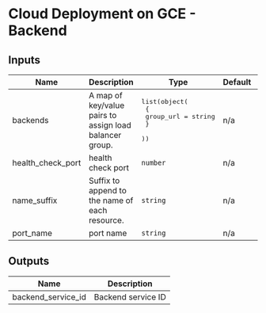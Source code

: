# Cloud Deployment on GCE - Backend

<!-- BEGINNING OF PRE-COMMIT-TERRAFORM DOCS HOOK -->
## Inputs

| Name | Description | Type | Default | Required |
|------|-------------|------|---------|:--------:|
| backends | A map of key/value pairs to assign load balancer group. | <pre>list(object(<br>    {<br>      group_url = string<br>    }<br>  ))</pre> | n/a | yes |
| health\_check\_port | health check port | `number` | n/a | yes |
| name\_suffix | Suffix to append to the name of each resource. | `string` | n/a | yes |
| port\_name | port name | `string` | n/a | yes |

## Outputs

| Name | Description |
|------|-------------|
| backend\_service\_id | Backend service ID |

<!-- END OF PRE-COMMIT-TERRAFORM DOCS HOOK -->
